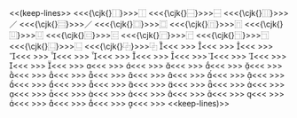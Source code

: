 
<<(keep-lines>>
<<<{\cjk{}⿰}>>>⿰
<<<{\cjk{}⿱}>>>⿱
<<<{\cjk{}⿲}>>>／
<<<{\cjk{}⿳}>>>／
<<<{\cjk{}⿴}>>>⿴
<<<{\cjk{}⿵}>>>⿵
<<<{\cjk{}⿶}>>>⿶
<<<{\cjk{}⿷}>>>⿷
<<<{\cjk{}⿸}>>>⿸
<<<{\cjk{}⿹}>>>⿹
<<<{\cjk{}⿺}>>>⿺
<<<{\cjk{}⿻}>>>⿻
<<< >>>
<<< >>>
<<< >>>
<<< >>>
<<< >>>
<<< >>>
<<< >>>
<<< >>>
<<< >>>
<<< >>>
<<< >>>
<<< >>>
<<< >>>
<<< >>>
<<< >>>
<<< >>>
<<< >>>
<<< >>>
<<< >>>
<<< >>>
<<< >>>
<<< >>>
<<< >>>
<<< >>>
<<< >>>
<<< >>>
<<< >>>
<<< >>>
<<< >>>
<<< >>>
<<< >>>
<<< >>>
<<< >>>
<<< >>>
<<< >>>
<<< >>>
<<< >>>
<<< >>>
<<< >>>
<<< >>>
<<< >>>
<<< >>>
<<keep-lines)>>
